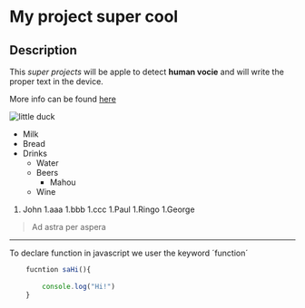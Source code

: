 # My project super cool

## Description

This *super projects* will be apple to detect **human vocie** and will write the proper text in the device.

More info can be found [here](http://pixelovers.com)

![little duck](http://i.imgur.com/v8IVDka.jpg)

* Milk
* Bread
* Drinks
    * Water
    * Beers
        * Mahou
    * Wine


1. John
    1.aaa
    1.bbb
    1.ccc
1.Paul
1.Ringo
1.George

 >Ad astra per aspera

 ---

 To declare function in javascript we user the keyword ´function´ 

```javascript
    fucntion saHi(){
        
        console.log("Hi!")
    }

```

